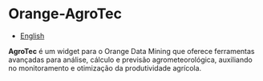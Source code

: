 # Orange-AgroTec

- [English](./README.md)

**AgroTec** é um widget para o Orange Data Mining que oferece ferramentas avançadas para análise, cálculo e previsão agrometeorológica, auxiliando no monitoramento e otimização da produtividade agrícola.
